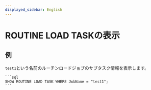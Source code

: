 ```yaml
---
displayed_sidebar: English
---
```


# ROUTINE LOAD TASKの表示

## 例

`test1`という名前のルーチンロードジョブのサブタスク情報を表示します。

    ```sql
    SHOW ROUTINE LOAD TASK WHERE JobName = "test1";
    ```

